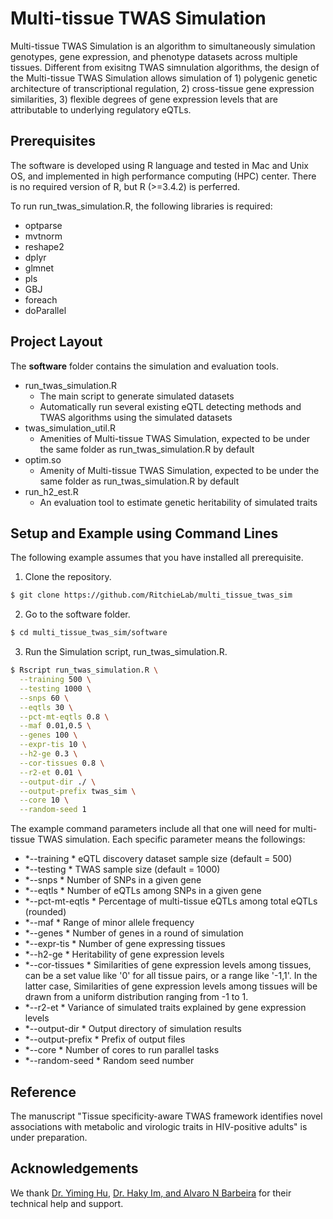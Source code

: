# Multi-tissue TWAS Simulation

Multi-tissue TWAS Simulation is an algorithm to simultaneously simulation genotypes, gene expression, and phenotype datasets across multiple tissues. Different from exisitng TWAS simnulation algorithms, the design of the Multi-tissue TWAS Simulation allows simulation of 1) polygenic genetic architecture of transcriptional regulation, 2) cross-tissue gene expression similarities, 3) flexible degrees of gene expression levels that are attributable to underlying regulatory eQTLs. 

## Prerequisites

The software is developed using R language and tested in Mac and Unix OS, and implemented in high performance computing (HPC) center. There is no required version of R, but R (>=3.4.2) is perferred. 

To run run_twas_simulation.R, the following libraries is required:
* optparse
* mvtnorm
* reshape2
* dplyr
* glmnet
* pls
* GBJ
* foreach
* doParallel

## Project Layout

The **software** folder contains the simulation and evaluation tools. 
* run_twas_simulation.R
  * The main script to generate simulated datasets
  * Automatically run several existing eQTL detecting methods and TWAS algorithms using the simulated datasets
* twas_simulation_util.R
  * Amenities of Multi-tissue TWAS Simulation, expected to be under the same folder as run_twas_simulation.R by default
* optim.so
  * Amenity of Multi-tissue TWAS Simulation, expected to be under the same folder as run_twas_simulation.R by default
* run_h2_est.R
  * An evaluation tool to estimate genetic heritability of simulated traits
  
## Setup and Example using Command Lines

The following example assumes that you have installed all prerequisite.

1) Clone the repository.
```bash
$ git clone https://github.com/RitchieLab/multi_tissue_twas_sim
```

2) Go to the software folder.
```bash
$ cd multi_tissue_twas_sim/software
```

3) Run the Simulation script, run_twas_simulation.R.
```bash
$ Rscript run_twas_simulation.R \
  --training 500 \
  --testing 1000 \
  --snps 60 \
  --eqtls 30 \
  --pct-mt-eqtls 0.8 \
  --maf 0.01,0.5 \
  --genes 100 \
  --expr-tis 10 \
  --h2-ge 0.3 \
  --cor-tissues 0.8 \
  --r2-et 0.01 \
  --output-dir ./ \
  --output-prefix twas_sim \
  --core 10 \
  --random-seed 1
```

The example command parameters include all that one will need for multi-tissue TWAS simulation. Each specific parameter means the followings:
* *--training * eQTL discovery dataset sample size (default = 500)
* *--testing * TWAS sample size (default = 1000)
* *--snps * Number of SNPs in a given gene
* *--eqtls * Number of eQTLs among SNPs in a given gene 
* *--pct-mt-eqtls * Percentage of multi-tissue eQTLs among total eQTLs (rounded)
* *--maf * Range of minor allele frequency
* *--genes * Number of genes in a round of simulation
* *--expr-tis * Number of gene expressing tissues
* *--h2-ge * Heritability of gene expression levels
* *--cor-tissues * Similarities of gene expression levels among tissues, can be a set value like '0' for all tissue pairs, or a range like '-1,1'. In the latter case, Similarities of gene expression levels among tissues will be drawn from a uniform distribution ranging from -1 to 1. 
* *--r2-et * Variance of simulated traits explained by gene expression levels
* *--output-dir * Output directory of simulation results
* *--output-prefix * Prefix of output files
* *--core * Number of cores to run parallel tasks
* *--random-seed * Random seed number

## Reference
The manuscript "Tissue specificity-aware TWAS framework identifies novel associations with metabolic and virologic traits in HIV-positive adults" is under preparation.

## Acknowledgements
We thank [Dr. Yiming Hu](https://github.com/Joker-Jerome/UTMOST), [Dr. Haky Im, and Alvaro N Barbeira](https://github.com/hakyimlab/MetaXcan) for their technical help and support.  
